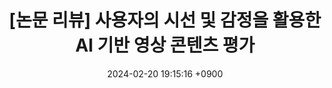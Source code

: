 ---
layout: post
title:  "[논문 리뷰] 사용자의 시선 및 감정을 활용한 AI 기반 영상 콘텐츠 평가"
date:   2024-02-20 19:15:16 +0900
categories: projects
tags: gamcheugi paper
---